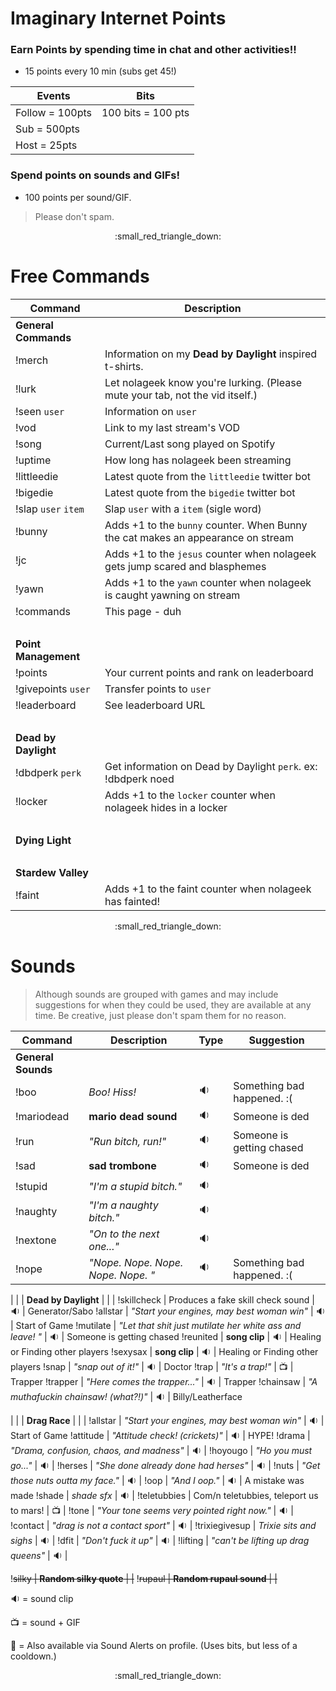 # Imaginary Internet Points

### Earn Points by spending time in chat and other activities!!

* 15 points every 10 min (subs get 45!)

Events | Bits
------- | -------
Follow = 100pts | 100 bits = 100 pts
Sub = 500pts |
Host = 25pts |
 
### Spend points on sounds and GIFs!

* 100 points per sound/GIF.

> Please don't spam.
 
<p align="center">:small_red_triangle_down:</p>

 
# Free Commands

Command | Description 
------- | ------- 
**General Commands** |
!merch | Information on my **Dead by Daylight** inspired t-shirts.
!lurk | Let nolageek know you're lurking. (Please mute your tab, not the vid itself.)
!seen `user` | Information on `user`
!vod | Link to my last stream's VOD
!song | Current/Last song played on Spotify
!uptime | How long has nolageek been streaming
!littleedie | Latest quote from the `littleedie` twitter bot
!bigedie | Latest quote from the `bigedie` twitter bot
!slap `user` `item` | Slap `user` with a `item` (sigle word)
!bunny | Adds +1 to the `bunny` counter. When Bunny the cat makes an appearance on stream
!jc | Adds +1 to the `jesus` counter when nolageek gets jump scared and blasphemes
!yawn | Adds +1 to the `yawn` counter when nolageek is caught yawning on stream
!commands | This page - duh
&nbsp;|&nbsp;
**Point Management** |
!points | Your current points and rank on leaderboard
!givepoints `user` | Transfer points to `user` 
!leaderboard | See leaderboard URL
&nbsp;|&nbsp;
**Dead by Daylight** |
!dbdperk `perk` | Get information on Dead by Daylight `perk`. ex: !dbdperk noed
!locker | Adds +1 to the `locker` counter when nolageek hides in a locker
&nbsp;|&nbsp;
**Dying Light** |
&nbsp;|&nbsp;
**Stardew Valley** |
!faint | Adds +1 to the faint counter when nolageek has fainted!

<p align="center">:small_red_triangle_down:</p>


# Sounds 

> Although sounds are grouped with games and may include suggestions for when they could be used, they are available at any time. Be creative, just please don't spam them for no reason.


Command | Description | Type | Suggestion
----- | ----- | ----- | -----
**General Sounds** | | |
!boo | *Boo! Hiss!* | :sound: | Something bad happened. :(
!mariodead | **mario dead sound** | :sound: | Someone is ded
!run | *"Run bitch, run!"* | :sound: | Someone is getting chased
!sad | **sad trombone** | :sound: | Someone is ded
!stupid | *"I'm a stupid bitch."* | :sound: | 
!naughty | *"I'm a naughty bitch."* | :sound: | 
!nextone | *"On to the next one..."* | :sound: | 
!nope | *"Nope. Nope. Nope. Nope. Nope. "* | :sound: | Something bad happened. :(

| | |
**Dead by Daylight** | | |
!skillcheck | Produces a fake skill check sound | :sound: | Generator/Sabo
!allstar | *"Start your engines, may best woman win"* | :sound: | Start of Game
!mutilate | *"Let that shit just mutilate her white ass and leave! "* | :sound: | Someone is getting chased
!reunited | **song clip** | :sound: | Healing or Finding other players
!sexysax | **song clip** | :sound: | Healing or Finding other players
!snap | *"snap out of it!"* | :sound: | Doctor
!trap | *"It's a trap!"* | :tv: | Trapper
!trapper | *"Here comes the trapper..."* | :sound: | Trapper
!chainsaw | *"A muthafuckin chainsaw! (what?!)"* | :sound: | Billy/Leatherface

| | |
**Drag Race** | | | 
!allstar | *"Start your engines, may best woman win"* | :sound: | Start of Game
!attitude | *"Attitude check! (crickets)"* | :sound: | HYPE!
!drama | *"Drama, confusion, chaos, and madness"* | :sound: | 
!hoyougo | *"Ho you must go..."* | :sound: | 
!herses | *"She done already done had herses"* | :sound: | 
!nuts | *"Get those nuts outta my face."* | :sound: | 
!oop | *"And I oop."* | :sound: | A mistake was made
!shade | *shade sfx* | :sound: | 
!teletubbies | Com/n teletubbies, teleport us to mars! | :tv: |
!tone | *"Your tone seems very pointed right now."* | :sound: | 
!contact | *"drag is not a contact sport"* | :sound: | 
!trixiegivesup | *Trixie sits and sighs* | :sound: | 
!dfit | *"Don't fuck it up"* | :sound: | 
!lifting | *"can't be lifting up drag queens"* | :sound: | 

!~~silky | **Random silky quote** | |~~
!~~rupaul | **Random rupaul sound** | |~~


:sound: = sound clip

:tv: = sound + GIF

:small_blue_diamond: = Also available via Sound Alerts on profile. (Uses bits, but less of a cooldown.)

<p align="center">:small_red_triangle_down:</p>

